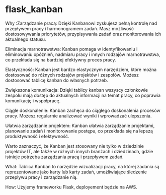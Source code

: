 # flask_kanban

Why :Zarządzanie pracą: Dzięki Kanbanowi zyskujesz pełną kontrolę nad przepływem pracy i harmonogramem zadań. Masz możliwość dostosowywania priorytetów, przypisywania zadań oraz monitorowania ich aktualnego statusu.


Eliminacja marnotrawstwa: Kanban pomaga w identyfikowaniu i eliminowaniu opóźnień, nadmiaru pracy i innych rodzajów marnotrawstwa, co przekłada się na bardziej efektywny proces pracy.

Elastyczność: Kanban jest bardzo elastycznym narzędziem, które można dostosować do różnych rodzajów projektów i zespołów. Możesz dostosować tablicę kanban do własnych potrzeb.

Zwiększona komunikacja: Dzięki tablicy kanban wszyscy członkowie zespołu mają dostęp do aktualnych informacji na temat pracy, co poprawia komunikację i współpracę.

Ciągłe doskonalenie: Kanban zachęca do ciągłego doskonalenia procesów pracy. Możesz regularnie analizować wyniki i wprowadzać ulepszenia.

Ułatwia zarządzanie projektem: Kanban ułatwia zarządzanie projektami, planowanie zadań i monitorowanie postępu, co przekłada się na lepszą produktywność i efektywność.

Warto zaznaczyć, że Kanban jest stosowany nie tylko w dziedzinie projektów IT, ale także w różnych innych branżach i dziedzinach, gdzie istnieje potrzeba zarządzania pracą i przepływem zadań.




What:
Tablica Kanban to narzędzie wizualizacji pracy, na której zadania są reprezentowane jako karty lub karty zadań, umożliwiające śledzenie przepływu pracy i zarządzanie nią.



How:
Użyjemy frameworku Flask, deployement będzie na AWS.
